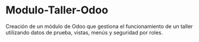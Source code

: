 # Modulo-Taller-Odoo
Creación de un módulo de Odoo que gestiona el funcionamiento de un taller utilizando datos de prueba, vistas, menús y seguridad por roles.
